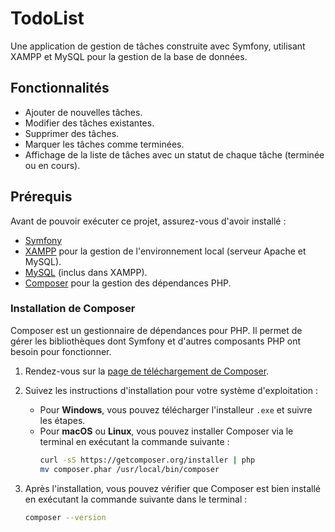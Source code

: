 # TodoList

Une application de gestion de tâches construite avec Symfony, utilisant XAMPP et MySQL pour la gestion de la base de données.

## Fonctionnalités

- Ajouter de nouvelles tâches.
- Modifier des tâches existantes.
- Supprimer des tâches.
- Marquer les tâches comme terminées.
- Affichage de la liste de tâches avec un statut de chaque tâche (terminée ou en cours).

## Prérequis

Avant de pouvoir exécuter ce projet, assurez-vous d'avoir installé :

- [Symfony](https://symfony.com/)
- [XAMPP](https://www.apachefriends.org/index.html) pour la gestion de l'environnement local (serveur Apache et MySQL).
- [MySQL](https://www.mysql.com/) (inclus dans XAMPP).
- [Composer](https://getcomposer.org/) pour la gestion des dépendances PHP.

### Installation de Composer

Composer est un gestionnaire de dépendances pour PHP. Il permet de gérer les bibliothèques dont Symfony et d'autres composants PHP ont besoin pour fonctionner.

1. Rendez-vous sur la [page de téléchargement de Composer](https://getcomposer.org/download/).
2. Suivez les instructions d'installation pour votre système d'exploitation :
   - Pour **Windows**, vous pouvez télécharger l'installeur `.exe` et suivre les étapes.
   - Pour **macOS** ou **Linux**, vous pouvez installer Composer via le terminal en exécutant la commande suivante :
     ```bash
     curl -sS https://getcomposer.org/installer | php
     mv composer.phar /usr/local/bin/composer
     ```

3. Après l'installation, vous pouvez vérifier que Composer est bien installé en exécutant la commande suivante dans le terminal :
   ```bash
   composer --version
